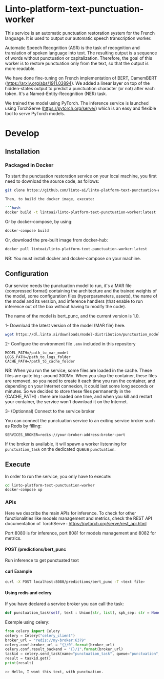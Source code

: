 # Linto-platform-text-punctuation-worker

This service is an automatic punctuation restoration system for the French language. It is used to output our automatic speech transcription worker.

Automatic Speech Recognition (ASR) is the task of recognition and translation of spoken language into text. The resulting output is a sequence of words without punctuation or capitalization. Therefore, the goal of this worker is to restore punctuation only from the text, so that the output is more readable. 

We have done fine-tuning on French implementation of BERT, CamemBERT (https://arxiv.org/abs/1911.03894). We added a linear layer on top of the hidden-states output to predict a punctuation character (or not) after each token. It's a Named-Entity-Recognition (NER) task.

We trained the model using PyTorch.
The inference service is launched using TorchServe (https://pytorch.org/serve/) which is an easy and flexible tool to serve PyTorch models.

# Develop

## Installation

### Packaged in Docker
To start the punctuation restoration service on your local machine, you first need to download the source code, as follows:

```bash
git clone https://github.com/linto-ai/linto-platform-text-punctuation-worker

Then, to build the docker image, execute:

```bash
docker build -t lintoai/linto-platform-text-punctuation-worker:latest .
```

Or by docker-compose, by using:
```bash
docker-compose build
```


Or, download the pre-built image from docker-hub:

```bash
docker pull lintoai/linto-platform-text-punctuation-worker:latest
```

NB: You must install docker and docker-compose on your machine. 

## Configuration

Our service needs the punctuation model to run, it's a MAR file (compressed format) containing the architecture and the trained weights of the model, some configuration files (hyperparameters, assets), the name of the model and its version, and inference handlers (that enable to run inference out of the box without having to modify the code). 

The name of the model is bert_punc, and the current version is 1.0.

1- Download the latest version of the model (MAR file) here.

```bash
wget https://dl.linto.ai/downloads/model-distribution/punctuation_models/fr-FR/bert_punc.mar
```

2- Configure the environment file `.env` included in this repository

    MODEL_PATH=/path_to_mar_model
    LOGS_PATH=/path_to_logs_folder
    CACHE_PATH=/path_to_cache_folder

NB: When you run the service, some files are loaded in the cache. These files are quite big : around 300Mo. When you stop the container, these files are removed, so you need to create it each time you run the container, and depending on your Internet connexion, it could last some long seconds or minutes. So we decided to store these files permanently in the {CACHE_PATH} : there are loaded one time, and when you kill and restart your container, the service won't download it on the Internet.

3- (Optionnal) Connect to the service broker

You can connect the punctuation service to an exiting service broker such as Redis by filling:

    SERVICES_BROKER=redis://your-broker-address:broker-port

If the broker is available, it will spawn a worker listenning for ```punctuation_task``` on the dedicated queue ```punctuation```.


## Execute

In order to run the service, you only have to execute:

```bash
cd linto-platform-text-punctuation-worker
docker-compose up
```

### APIs

Here we describe the main APIs for inference. To check for other functionalities like models management and metrics, check the REST API documentation of TorchServe : https://pytorch.org/serve/rest_api.html

Port 8080 is for inference, port 8081 for models management and 8082 for metrics.

#### POST /predictions/bert_punc

 Run inference to get punctuated text

#### curl Example

```bash
curl -X POST localhost:8080/predictions/bert_punc -T <text file>
```

#### Using redis and celery
If you have declared a service broker you can call the task:

```python
def punctuation_task(self, text : Union[str, list], spk_sep: str = None)
```

Exemple using celery: 

```python
from celery import Celery
celery = Celery("celery_client")
broker_url = "redis://my-broker:6379"
celery.conf.broker_url = "{}/0".format(broker_url)
celery.conf.result_backend = "{}/1".format(broker_url)
taskid = celery.send_task(name="punctuation_task", queue="punctuation", args=["hello i want this text with punctuation"])
result = taskid.get()
print(result)
```

```bash
>> Hello, I want this text, with punctuation.
```
